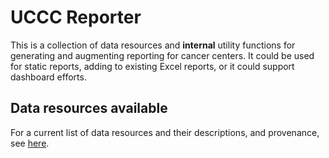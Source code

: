 # UCCC Reporter

This is a collection of data resources and **internal** utility functions for
generating and augmenting reporting for cancer centers. It could be used for 
static reports, adding to existing Excel reports, or it could support 
dashboard efforts.

## Data resources available

For a current list of data resources and their descriptions, and provenance, see [here](reference/index.html#section-data-resource-accessors).

